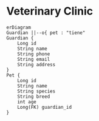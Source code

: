 # Veterinary Clinic

    erDiagram
    Guardian ||--o{ pet : "tiene"
    Guardian {
        Long id
        String name
        String phone
        String email
        String address
    }
    Pet {
        Long id
        String name
        String species
        String breed
        int age
        Long(FK) guardian_id 
    }
